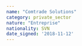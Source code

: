 ```yaml
---
name: "Comtrade Solutions"
category: private_sector
nature: "Entreprise"
nationality: SVN
date_signed: '2018-11-12'
---
```

    